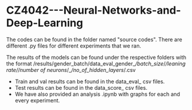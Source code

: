 # CZ4042---Neural-Networks-and-Deep-Learning

The codes can be found in the folder named "source codes". There are different .py files for different experiments that we ran.

The results of the models can be found under the respective folders with the format  /results/gender_batch/data_eval_gender_*/batch_size*/_*/leaning rate*/_*/number of neurons*/_*/no_of_hidden_layers*/.csv
  * Train and val results can be found in the data_eval_ csv files. 
  * Test results can be found in the data_score_ csv files. 
  * We have also provided an analysis .ipynb with graphs for each and every experiment.



